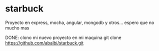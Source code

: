 starbuck
========

Proyecto en express, mocha, angular, mongodb y otros... espero que no mucho mas

DONE:
clono mi nuevo proyecto en mi maquina
 git clone https://github.com/abalbi/starbuck.git
